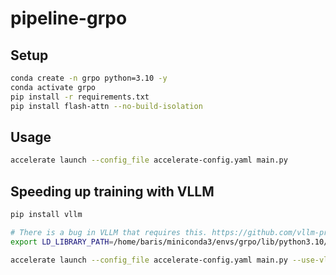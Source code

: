 # pipeline-grpo 

## Setup

```sh
conda create -n grpo python=3.10 -y
conda activate grpo
pip install -r requirements.txt
pip install flash-attn --no-build-isolation
```

## Usage

```sh
accelerate launch --config_file accelerate-config.yaml main.py
```

## Speeding up training with VLLM

```sh
pip install vllm

# There is a bug in VLLM that requires this. https://github.com/vllm-project/vllm/issues/10300
export LD_LIBRARY_PATH=/home/baris/miniconda3/envs/grpo/lib/python3.10/site-packages/nvidia/nvjitlink/lib:$LD_LIBRARY_PATH

accelerate launch --config_file accelerate-config.yaml main.py --use-vllm
```